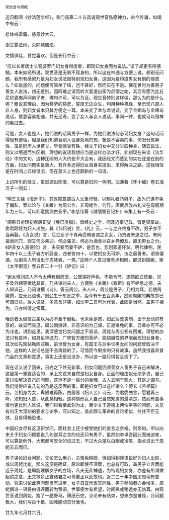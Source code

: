     观世音与周姥 

   近日翻阅《妙法莲华经》，普门品第二十五具说观世音弘愿神力，古今传诵，如偈中有云：

   悲体戒雷震，慈意妙大云。

   澍甘露法雨，灭除烦恼焰。

   文情俱佳，甚觉喜欢。但是长行中云：

   “应以长者居士长官婆罗门妇女身得度者，即现妇女身而为说法。”读了却更有所感触。本来如经所说，观世音是无刹不现身的，所以这在神通与方便上说，都别无问题，我所有感的乃是为妇女说法而特别现妇女身。这因为是印度男女有别的缘故么？如说是的，问题便可简单了结，岂不甚好，然而实在不是。佛在世时为善男子善女人说法，初无差别，因阿难之请而听大爱道出家为尼僧之始，其后有愿为比丘尼优婆夷声闻弟子者，佛均许可，可以为证。观世音特别这样做，那么为的是什么呢？粗说其理由，因为菩萨的慈悲，誓度无边众生，利用种种机缘，至示现八部人非人身，则妇女者本只其方便之一耳。本来变了龙与龙说话，变了金翅鸟与金翅鸟说话，情意容易相通，并无足奇，变了女人与女人说话，事同一律，也就可以照样的看过去。

   可是，女人也是人，她们说的话同男子一样，为她们说法何必现妇女身？这句话问得很有道理，但是我们知道替别人设身处地的想，极是不容易的事，何况分属异性，虽是同历人世苦甘，毕竟感受有殊，经文于妇女中又分举四种身，随宜说法，则又以境遇而生区别，理想的说话我想应当是这样办法才好。此刻现在来谈《法华经》中的文句，这种迂阔的人大约也不大会有，我因经文而感到的实在还是在别的方面，妇女问题实是重大，有许多还得妇女自身来提出，求得解决之路，这我相信是在时间上已经很旧，但在意义上也还颇新的一句话。

   上边所引的经文，虽然源出印度，可以算是旧的一例吧。沈濂著《怀小编》卷五海沂子一则云：

   “明王文禄《海沂子》，其敦原篇谓古人父重母轻，以制礼者乃男子，故为己谋不免于偏私。案此论与《关雎》为周公作，非周姥作，何异。唐武后改古礼父在母服期年为三年，可以此意揣测古圣乎。”李慈铭著《越缦堂日记补》辛集上有一条云：

   “阅黟县俞理初孝廉正燮《癸巳类稿》，皆经史之学，间及近事记载，皆足资掌故。俞君颇好为妇人出脱。其《节妇说》言，《礼》云，一与之齐终身不改，男子亦不当再娶。《贞女说》言，后世女子不肯再受聘者谓之贞女，乃贤者未思之过。未同衾而同穴，则又何必亲迎，何必庙见，何必为酒食以召乡党僚友，直无男女之分。《妒非女人恶德论》言，夫买妾而妻不妒，是恝也，恝则家道坏矣。明代律例，民年四十以上无子者方听娶妾，违者笞四十，以使妇女无可妒，法之最善者。语皆偏谲，似谢夫人所谓出于周姥者，一笑。”这两个人意见很有点相同，都说到周姥。案《太平御览》卷五百二十一引《妒记》曰：

   “谢太傅刘夫人不令太傅有别房宠，公既深好声色，不能令节，遂颇欲立伎妾，兄子及外甥等微达其旨，乃共谏刘夫人，方便称《关雎》《螽斯》有不妒忌之德。夫人知讽己，乃问谁撰《诗》，答云周公。夫人曰，周公是男子，乃相为耳，若使周姥撰，应无此语也。”谢公生于东晋之季，距今有千五百余年，然则周姥的典故亦已可谓旧矣。后人说及，多意含非笑，如沈李二君可为代表，此固是当然，盖男子相为，自亦俗情之常耳。

   唯说者太偏信古圣以为必不至于偏私，也未免是惑，如武后改丧制，出于反动的有意的，故显而易见，周公倘撰诗，非意识的为己谋，正是难免的事，吾辈亦可不必为讳也。讲到这里，我深感觉妇女问题之不易谈，周姥与周公都有困难，理想的办法只有是神，如具足神通力，广修智方便的菩萨，能超越性的界限而现妇女身者，其次如先知帖勒西亚斯，前世曾为女身，有国王与后争论男女间的问题曾取决于他，这样的人说话总是不会再错的了。可惜而今剩余的只有故事，虽然我很喜欢普门品的文章和意思，事实上还是没法办，所以这一路只得暂且搁下了。

   现在话又说了回来，日光之下并无新事，妇女问题仍须善女人善男子自己来解决，这里第一重要适合的，承上文说来自然是妇女自身。正面的理由似无须多说，自己来讨论解决自己的问题，这岂不是一百分的合理，古人云明于观火，其是之谓与。我们觉得应说几句的乃是这反面的事，即是妇女可以这样做么？傅玄《苦相篇》云，苦相身为女，卑陋难再陈。白居易《妇人苦》诗云，为君委曲言，愿君再三听，须知妇人苦，从此莫相轻。这种情形女人自己当然知道的最清楚，然而有些事情也更比别人难说，我们只看至此刻为止，至少关于道德上两性平等的问题，未见有何正大深刻的要求与论争，可以知之，盖此颇与革命的言论相似，往往不但无效，且易得祸患也。

   中国妇女尽有这见识学问，而社会上还少接受她们的直言之余裕，则奈何。所以向来关于妇女问题要说几句逆耳之言的也还只有男子，虽然如李卓吾因此而被迫害，可以算是例外，大概都可安全的说过去，不过大众报以白眼或冷笑，指点说出于周姥云云而已。

   男子讲论妇女问题，无论怎么用心，总难免隔膜，但如得到评语说好为妇人出脱，或以周姥比拟，那么这便是确证，原论即使不深厚，也总有可取，盖男子立言而能近于周姥，是即能理解女子的立场，凡夫无此神通，为特现妇女身，亦差有所谓做起讲之意，王文禄俞正燮诸君之可尊重正以此故也。近二三十年中国思想稍有变动，将来讨论此等问题当有进步，女子自宜代表其同性，男子参加者亦会增多，周姥撰诗一语将由讥评而转为赞语，世事便大有希望，时间纵或稍远亦无妨耳。由观世音说到周姥，跑了一趟野马，稿纸已完，议论未有结束，想来亦是难怪，此问题极大，我们写百十纸，固难能动其分毫也。

   廿九年七月廿六日。

